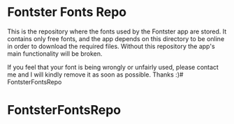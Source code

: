 Fontster Fonts Repo
===================
This is the repository where the fonts used by the Fontster app are stored. It contains only free fonts, and the app depends on this directory to be online in order to download the required files. Without this repository the app's main functionality will be broken.

If you feel that your font is being wrongly or unfairly used, please contact me and I will kindly remove it as soon as possible. Thanks :)# FontsterFontsRepo
# FontsterFontsRepo
